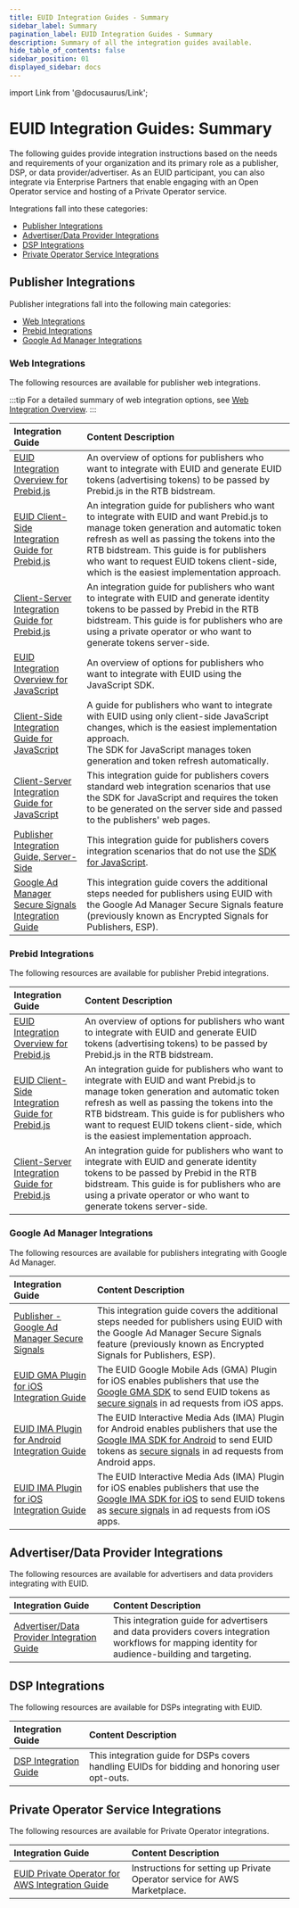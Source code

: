 ```yaml
---
title: EUID Integration Guides - Summary
sidebar_label: Summary
pagination_label: EUID Integration Guides - Summary
description: Summary of all the integration guides available.
hide_table_of_contents: false
sidebar_position: 01
displayed_sidebar: docs
---
```


import Link from '@docusaurus/Link';

# EUID Integration Guides: Summary

The following guides provide integration instructions based on the needs and requirements of your organization and its primary role as a publisher, DSP, or data provider/advertiser. As an EUID participant, you can also integrate via Enterprise Partners that enable engaging with an Open Operator service and hosting of a Private Operator service.

Integrations fall into these categories:

- [Publisher Integrations](#publisher-integrations)
- [Advertiser/Data Provider Integrations](#advertiserdata-provider-integrations)
- [DSP Integrations](#dsp-integrations)
- [Private Operator Service Integrations](#private-operator-service-integrations)

## Publisher Integrations

Publisher integrations fall into the following main categories:

- [Web Integrations](#web-integrations)
- [Prebid Integrations](#prebid-integrations)
- [Google Ad Manager Integrations](#google-ad-manager-integrations)

### Web Integrations

The following resources are available for publisher web integrations.

:::tip
For a detailed summary of web integration options, see [Web Integration Overview](integration-options-publisher-web.md).
:::

| Integration Guide | Content Description |
| :--- | :--- |
| [EUID Integration Overview for Prebid.js](integration-prebid.md) | An overview of options for publishers who want to integrate with EUID and generate <Link href="../ref-info/glossary-uid#gl-euid-token">EUID tokens</Link> (advertising tokens) to be passed by Prebid.js in the RTB <Link href="../ref-info/glossary-uid#gl-bidstream">bidstream</Link>. |
| [EUID Client-Side Integration Guide for Prebid.js](integration-prebid-client-side.md) | An integration guide for publishers who want to integrate with EUID and want Prebid.js to manage token generation and automatic token refresh as well as passing the tokens into the RTB bidstream. This guide is for publishers who want to request EUID tokens client-side, which is the easiest implementation approach. |
| [Client-Server Integration Guide for Prebid.js](integration-prebid-client-server.md) | An integration guide for publishers who want to integrate with EUID and generate identity tokens to be passed by Prebid in the RTB bidstream. This guide is for publishers who are using a private operator or who want to generate tokens server-side. |
| [EUID Integration Overview for JavaScript](integration-javascript.md) | An overview of options for publishers who want to integrate with EUID using the JavaScript SDK. |
| [Client-Side Integration Guide for JavaScript](integration-javascript-client-side.md) | A guide for publishers who want to integrate with EUID using only client-side JavaScript changes, which is the easiest implementation approach.<br/>The SDK for JavaScript manages token generation and token refresh automatically. |
| [Client-Server Integration Guide for JavaScript](integration-javascript-client-server.md) | This integration guide for publishers covers standard web integration scenarios that use the SDK for JavaScript and requires the token to be generated on the server side and passed to the publishers' web pages. |
| [Publisher Integration Guide, Server-Side](integration-publisher-server-side.md) | This integration guide for publishers covers integration scenarios that do not use the [SDK for JavaScript](../sdks/sdk-ref-javascript.md). |
| [Google Ad Manager Secure Signals Integration Guide](integration-google-ss.md) | This integration guide covers the additional steps needed for publishers using EUID with the Google Ad Manager Secure Signals feature (previously known as Encrypted Signals for Publishers, ESP). |

### Prebid Integrations

The following resources are available for publisher Prebid integrations.

| Integration Guide | Content Description |
| :--- | :--- |
| [EUID Integration Overview for Prebid.js](integration-prebid.md) | An overview of options for publishers who want to integrate with EUID and generate <Link href="../ref-info/glossary-uid#gl-euid-token">EUID tokens</Link> (advertising tokens) to be passed by Prebid.js in the RTB bidstream. |
| [EUID Client-Side Integration Guide for Prebid.js](integration-prebid-client-side.md) | An integration guide for publishers who want to integrate with EUID and want Prebid.js to manage token generation and automatic token refresh as well as passing the tokens into the RTB bidstream. This guide is for publishers who want to request EUID tokens client-side, which is the easiest implementation approach. |
| [Client-Server Integration Guide for Prebid.js](integration-prebid-client-server.md) | An integration guide for publishers who want to integrate with EUID and generate identity tokens to be passed by Prebid in the RTB bidstream. This guide is for publishers who are using a private operator or who want to generate tokens server-side. |

### Google Ad Manager Integrations

The following resources are available for publishers integrating with Google Ad Manager.

| Integration Guide | Content Description |
| :--- | :--- |
| [Publisher - Google Ad Manager Secure Signals](integration-google-ss.md) | This integration guide covers the additional steps needed for publishers using EUID with the Google Ad Manager Secure Signals feature (previously known as Encrypted Signals for Publishers, ESP). |
| [EUID GMA Plugin for iOS Integration Guide](mobile-plugin-gma-ios.md) | The EUID Google Mobile Ads (GMA) Plugin for iOS enables publishers that use the [Google GMA SDK](https://developers.google.com/ad-manager/mobile-ads-sdk) to send <Link href="../ref-info/glossary-uid#gl-euid-token">EUID tokens</Link> as [secure signals](https://support.google.com/admob/answer/11556288) in ad requests from iOS apps. |
| [EUID IMA Plugin for Android Integration Guide](mobile-plugin-ima-android.md) | The EUID Interactive Media Ads (IMA) Plugin for Android enables publishers that use the [Google IMA SDK for Android](https://developers.google.com/interactive-media-ads/docs/sdks/android/client-side) to send <Link href="../ref-info/glossary-uid#gl-euid-token">EUID tokens</Link> as [secure signals](https://support.google.com/admob/answer/11556288) in ad requests from Android apps. |
| [EUID IMA Plugin for iOS Integration Guide](mobile-plugin-ima-ios.md) | The EUID Interactive Media Ads (IMA) Plugin for iOS enables publishers that use the [Google IMA SDK for iOS](https://developers.google.com/interactive-media-ads/docs/sdks/ios/client-side) to send <Link href="../ref-info/glossary-uid#gl-euid-token">EUID tokens</Link> as [secure signals](https://support.google.com/admob/answer/11556288) in ad requests from iOS apps. |

## Advertiser/Data Provider Integrations

The following resources are available for advertisers and data providers integrating with EUID.

| Integration Guide | Content Description |
| :--- | :--- |
| [Advertiser/Data Provider Integration Guide](advertiser-dataprovider-guide.md) | This integration guide for advertisers and data providers covers integration workflows for mapping identity for audience-building and targeting. |

## DSP Integrations

The following resources are available for DSPs integrating with EUID.

| Integration Guide | Content Description |
| :--- | :--- |
| [DSP Integration Guide](dsp-guide.md) | This integration guide for DSPs covers handling EUIDs for bidding and honoring user opt-outs. |

## Private Operator Service Integrations

The following resources are available for Private Operator integrations.
 
| Integration Guide | Content Description |
| :--- | :--- |
| [EUID Private Operator for AWS Integration Guide](operator-guide-aws-marketplace.md) | Instructions for setting up Private Operator service for AWS Marketplace. |
